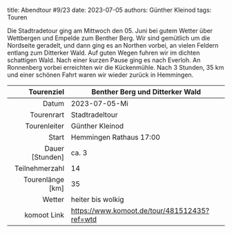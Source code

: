 title: Abendtour #9/23
date: 2023-07-05
authors: Günther Kleinod
tags: Touren

Die Stadtradetour ging am Mittwoch den 05. Juni bei gutem Wetter über Wettbergen und Empelde zum Benther Berg. Wir sind gemütlich um die Nordseite geradelt, und dann ging es an Northen vorbei, an vielen Feldern entlang zum Ditterker Wald. Auf guten Wegen fuhren wir im dichten schattigen Wald. Nach einer kurzen Pause ging es nach Everloh. An Ronnenberg vorbei erreichten wir die Kückenmühle. Nach 3 Stunden, 35 km und einer schönen Fahrt waren wir wieder zurück in Hemmingen.


Tourenziel       | Benther Berg und Ditterker Wald
---------------: | -----------------------
Datum            | 2023-07-05-Mi
Tourenrart       | Stadtradeltour
Tourenleiter     | Günther Kleinod
Start            | Hemmingen Rathaus 17:00
Dauer [Stunden]  | ca. 3
Teilnehmerzahl   | 14
Tourenlänge [km] | 35
Wetter           | heiter bis wolkig
komoot Link      | <https://www.komoot.de/tour/481512435?ref=wtd>
